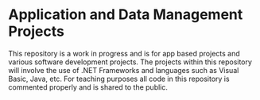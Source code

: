 # Application and Data Management Projects
This repository is a work in progress and is for app based projects and various software development projects. The projects within this repository will involve the use of .NET Frameworks and languages such as Visual Basic, Java, etc. For teaching purposes all code in this repository is commented properly and is shared to the public.

